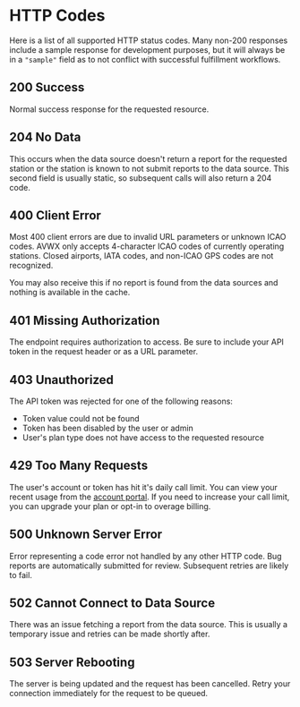 # HTTP Codes

Here is a list of all supported HTTP status codes. Many non-200 responses include a sample response for development purposes, but it will always be in a `"sample"` field as to not conflict with successful fulfillment workflows.

## 200 Success

Normal success response for the requested resource.

## 204 No Data

This occurs when the data source doesn't return a report for the requested station or the station is known to not submit reports to the data source. This second field is usually static, so subsequent calls will also return a 204 code.

## 400 Client Error

Most 400 client errors are due to invalid URL parameters or unknown ICAO codes. AVWX only accepts 4-character ICAO codes of currently operating stations. Closed airports, IATA codes, and non-ICAO GPS codes are not recognized.

You may also receive this if no report is found from the data sources and nothing is available in the cache.

## 401 Missing Authorization

The endpoint requires authorization to access. Be sure to include your API token in the request header or as a URL parameter.

## 403 Unauthorized

The API token was rejected for one of the following reasons:

- Token value could not be found
- Token has been disabled by the user or admin
- User's plan type does not have access to the requested resource

## 429 Too Many Requests

The user's account or token has hit it's daily call limit. You can view your recent usage from the [account portal][token use]. If you need to increase your call limit, you can upgrade your plan or opt-in to overage billing.

## 500 Unknown Server Error

Error representing a code error not handled by any other HTTP code. Bug reports are automatically submitted for review. Subsequent retries are likely to fail.

## 502 Cannot Connect to Data Source

There was an issue fetching a report from the data source. This is usually a temporary issue and retries can be made shortly after.

## 503 Server Rebooting

The server is being updated and the request has been cancelled. Retry your connection immediately for the request to be queued.

[token use]: http://account.avwx.rest/token/usage "Token Usage Graph"